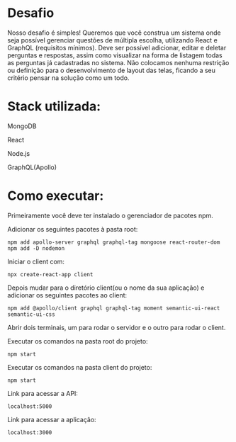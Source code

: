 # Desafio

<p>Nosso desafio é simples! Queremos que você construa um sistema onde seja
possível gerenciar questões de múltipla escolha, utilizando React e GraphQL
(requisitos mínimos). Deve ser possível adicionar, editar e deletar perguntas e
respostas, assim como visualizar na forma de listagem todas as perguntas já
cadastradas no sistema. Não colocamos nenhuma restrição ou definição para o
desenvolvimento de layout das telas, ficando a seu critério pensar na solução como
um todo.</p>

# Stack utilizada:
<p>MongoDB</p>
<p>React</p>
<p>Node.js</p>
<p>GraphQL(Apollo)</p>

# Como executar:
<p>Primeiramente você deve ter instalado o gerenciador de pacotes npm.</p>
<p>Adicionar os seguintes pacotes à pasta root:</p>

```
npm add apollo-server graphql graphql-tag mongoose react-router-dom
npm add -D nodemon
```

<p>Iniciar o client com:</p>

```
npx create-react-app client
```

<p>Depois mudar para o diretório client(ou o nome da sua aplicação) e adicionar os seguintes pacotes ao client:</p>

```
npm add @apollo/client graphql graphql-tag moment semantic-ui-react semantic-ui-css
```

<p>Abrir dois terminais, um para rodar o servidor e o outro para rodar o client.</p>
<p>Executar os comandos na pasta root do projeto:</p>

```
npm start
```

<p>Executar os comandos na pasta client do projeto:</p>

```
npm start
```

<p>Link para acessar a API:</p>

```
localhost:5000
```

<p>Link para acessar a aplicação:</p>

```
localhost:3000
```
